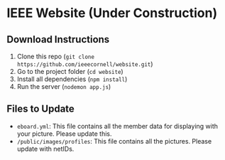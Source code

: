 # IEEE Website (Under Construction)

## Download Instructions
1. Clone this repo (`git clone https://github.com/ieeecornell/website.git`)
2. Go to the project folder (`cd website`)
3. Install all dependencies (`npm install`)
4. Run the server (`nodemon app.js`)

## Files to Update
* `eboard.yml`: This file contains all the member data for displaying with your picture. Please update this.
* `/public/images/profiles`: This file contains all the pictures. Please update with netIDs.
